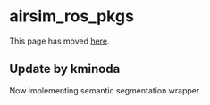 # airsim_ros_pkgs

This page has moved [here](https://github.com/microsoft/AirSim/blob/master/docs/airsim_ros_pkgs.md).

## Update by kminoda
Now implementing semantic segmentation wrapper.